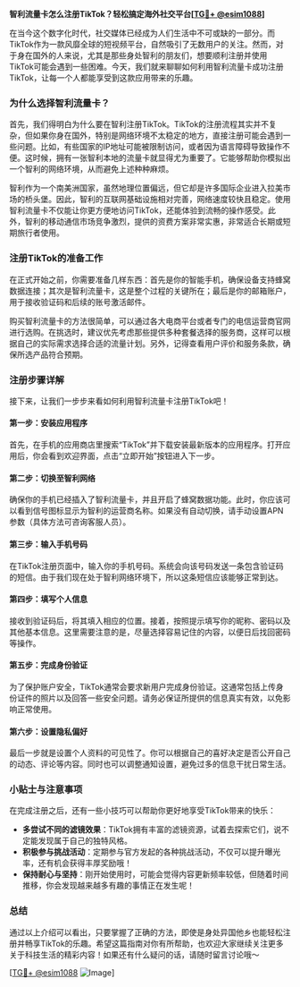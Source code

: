 **智利流量卡怎么注册TikTok？轻松搞定海外社交平台[[TG💪+ @esim1088](https://t.me/s/esim1088)]**

在当今这个数字化时代，社交媒体已经成为人们生活中不可或缺的一部分。而TikTok作为一款风靡全球的短视频平台，自然吸引了无数用户的关注。然而，对于身在国外的人来说，尤其是那些身处智利的朋友们，想要顺利注册并使用TikTok可能会遇到一些困难。今天，我们就来聊聊如何利用智利流量卡成功注册TikTok，让每一个人都能享受到这款应用带来的乐趣。

### 为什么选择智利流量卡？

首先，我们得明白为什么要在智利注册TikTok。TikTok的注册流程其实并不复杂，但如果你身在国外，特别是网络环境不太稳定的地方，直接注册可能会遇到一些问题。比如，有些国家的IP地址可能被限制访问，或者因为语言障碍导致操作不便。这时候，拥有一张智利本地的流量卡就显得尤为重要了。它能够帮助你模拟出一个智利的网络环境，从而避免上述种种麻烦。

智利作为一个南美洲国家，虽然地理位置偏远，但它却是许多国际企业进入拉美市场的桥头堡。因此，智利的互联网基础设施相对完善，网络速度较快且稳定。使用智利流量卡不仅能让你更方便地访问TikTok，还能体验到流畅的操作感受。此外，智利的移动通信市场竞争激烈，提供的资费方案非常实惠，非常适合长期或短期旅行者使用。

### 注册TikTok的准备工作

在正式开始之前，你需要准备几样东西：首先是你的智能手机，确保设备支持蜂窝数据连接；其次是智利流量卡，这是整个过程的关键所在；最后是你的邮箱账户，用于接收验证码和后续的账号激活邮件。

购买智利流量卡的方法很简单，可以通过各大电商平台或者专门的电信运营商官网进行选购。在挑选时，建议优先考虑那些提供多种套餐选择的服务商，这样可以根据自己的实际需求选择合适的流量计划。另外，记得查看用户评价和服务条款，确保所选产品符合预期。

### 注册步骤详解

接下来，让我们一步步来看如何利用智利流量卡注册TikTok吧！

#### 第一步：安装应用程序

首先，在手机的应用商店里搜索“TikTok”并下载安装最新版本的应用程序。打开应用后，你会看到欢迎界面，点击“立即开始”按钮进入下一步。

#### 第二步：切换至智利网络

确保你的手机已经插入了智利流量卡，并且开启了蜂窝数据功能。此时，你应该可以看到信号图标显示为智利的运营商名称。如果没有自动切换，请手动设置APN参数（具体方法可咨询客服人员）。

#### 第三步：输入手机号码

在TikTok注册页面中，输入你的手机号码。系统会向该号码发送一条包含验证码的短信。由于我们现在处于智利网络环境下，所以这条短信应该能够正常到达。

#### 第四步：填写个人信息

接收到验证码后，将其填入相应的位置。接着，按照提示填写你的昵称、密码以及其他基本信息。这里需要注意的是，尽量选择容易记住的内容，以便日后找回密码等操作。

#### 第五步：完成身份验证

为了保护账户安全，TikTok通常会要求新用户完成身份验证。这通常包括上传身份证件的照片以及回答一些安全问题。请务必保证所提供的信息真实有效，以免影响正常使用。

#### 第六步：设置隐私偏好

最后一步就是设置个人资料的可见性了。你可以根据自己的喜好决定是否公开自己的动态、评论等内容。同时也可以调整通知设置，避免过多的信息干扰日常生活。

### 小贴士与注意事项

在完成注册之后，还有一些小技巧可以帮助你更好地享受TikTok带来的快乐：

- **多尝试不同的滤镜效果**：TikTok拥有丰富的滤镜资源，试着去探索它们，说不定能发现属于自己的独特风格。
- **积极参与挑战活动**：定期参与官方发起的各种挑战活动，不仅可以提升曝光率，还有机会获得丰厚奖励哦！
- **保持耐心与坚持**：刚开始使用时，可能会觉得内容更新频率较低，但随着时间推移，你会发现越来越多有趣的事情正在发生呢！

### 总结

通过以上介绍可以看出，只要掌握了正确的方法，即使是身处异国他乡也能轻松注册并畅享TikTok的乐趣。希望这篇指南对你有所帮助，也欢迎大家继续关注更多关于科技生活的精彩内容！如果还有什么疑问的话，请随时留言讨论哦～

[[TG💪+ @esim1088](https://t.me/s/esim1088) ![Image](https://i.postimg.cc/4NQfJmqS/Snipaste-2025-05-13-00-14-12.png)]